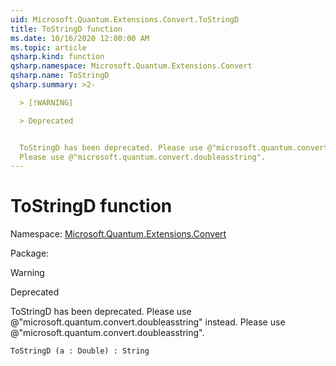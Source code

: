 ```yaml
---
uid: Microsoft.Quantum.Extensions.Convert.ToStringD
title: ToStringD function
ms.date: 10/16/2020 12:00:00 AM
ms.topic: article
qsharp.kind: function
qsharp.namespace: Microsoft.Quantum.Extensions.Convert
qsharp.name: ToStringD
qsharp.summary: >2-

  > [!WARNING]

  > Deprecated


  ToStringD has been deprecated. Please use @"microsoft.quantum.convert.doubleasstring" instead.
  Please use @"microsoft.quantum.convert.doubleasstring".
---
```


# ToStringD function

Namespace: [Microsoft.Quantum.Extensions.Convert](xref:Microsoft.Quantum.Extensions.Convert)

Package: [](https://nuget.org/packages/)


> [!WARNING]
> Deprecated
ToStringD has been deprecated. Please use @"microsoft.quantum.convert.doubleasstring" instead.Please use @"microsoft.quantum.convert.doubleasstring".

```Q#
ToStringD (a : Double) : String
```
